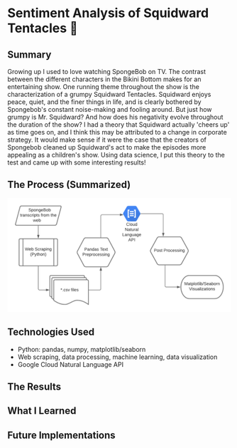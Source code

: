 # Sentiment Analysis of Squidward Tentacles :squid:

## Summary
Growing up I used to love watching SpongeBob on TV. The contrast between the different characters in the Bikini Bottom makes for an entertaining show. One running theme throughout the show is the characterization of a grumpy Squidward Tentacles. Squidward enjoys peace, quiet, and the finer things in life, and is clearly bothered by Spongebob's constant noise-making and fooling around. But just how grumpy is Mr. Squidward? And how does his negativity evolve throughout the duration of the show? I had a theory that Squidward actually 'cheers up' as time goes on, and I think this may be attributed to a change in corporate strategy. It would make sense if it were the case that the creators of Spongebob cleaned up Squidward's act to make the episodes more appealing as a children's show. Using data science, I put this theory to the test and came up with some interesting results!

## The Process (Summarized)
![data processing flowchart](images/spongebob-sentiment-diagram.png)

## Technologies Used
- Python: pandas, numpy, matplotlib/seaborn
- Web scraping, data processing, machine learning, data visualization
- Google Cloud Natural Language API

## The Results


## What I Learned


## Future Implementations

